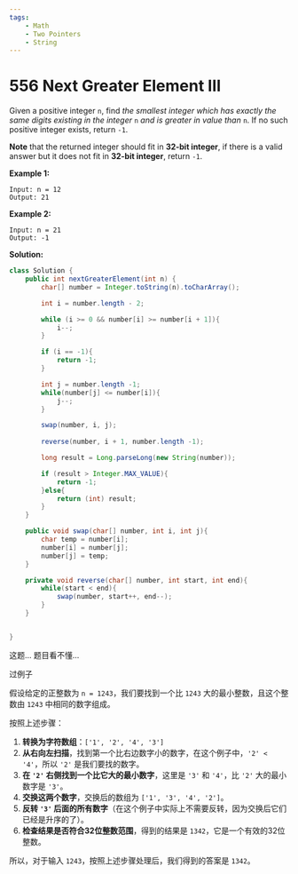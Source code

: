 ```yaml
---
tags:
    - Math
    - Two Pointers
    - String
---
```


# 556 Next Greater Element III

Given a positive integer `n`, find *the smallest integer which has exactly the same digits existing in the integer* `n` *and is greater in value than* `n`. If no such positive integer exists, return `-1`.

**Note** that the returned integer should fit in **32-bit integer**, if there is a valid answer but it does not fit in **32-bit integer**, return `-1`.

**Example 1:**

```
Input: n = 12
Output: 21
```

**Example 2:**

```
Input: n = 21
Output: -1
```

**Solution:**

```java
class Solution {
    public int nextGreaterElement(int n) {
        char[] number = Integer.toString(n).toCharArray();

        int i = number.length - 2;

        while (i >= 0 && number[i] >= number[i + 1]){
            i--;
        }

        if (i == -1){
            return -1;
        }

        int j = number.length -1;
        while(number[j] <= number[i]){
            j--;
        }

        swap(number, i, j);
        
        reverse(number, i + 1, number.length -1);

        long result = Long.parseLong(new String(number));

        if (result > Integer.MAX_VALUE){
            return -1;
        }else{
            return (int) result;
        }
    }

    public void swap(char[] number, int i, int j){
        char temp = number[i];
        number[i] = number[j];
        number[j] = temp;
    }

    private void reverse(char[] number, int start, int end){
        while(start < end){
            swap(number, start++, end--);
        }
    }


}
```

这题... 题目看不懂... 

过例子

假设给定的正整数为 `n = 1243`，我们要找到一个比 `1243` 大的最小整数，且这个整数由 `1243` 中相同的数字组成。

按照上述步骤：

1. **转换为字符数组**：`['1', '2', '4', '3']`
2. **从右向左扫描**，找到第一个比右边数字小的数字，在这个例子中，`'2' < '4'`，所以 `'2'` 是我们要找的数字。
3. **在 `'2'` 右侧找到一个比它大的最小数字**，这里是 `'3'` 和 `'4'`，比 `'2'` 大的最小数字是 `'3'`。
4. **交换这两个数字**，交换后的数组为 `['1', '3', '4', '2']`。
5. **反转 `'3'` 后面的所有数字**（在这个例子中实际上不需要反转，因为交换后它们已经是升序的了）。
6. **检查结果是否符合32位整数范围**，得到的结果是 `1342`，它是一个有效的32位整数。

所以，对于输入 `1243`，按照上述步骤处理后，我们得到的答案是 `1342`。



